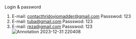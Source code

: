 Login & password 
 1. E-mail: contacthridoyjomadder@gmail.com  Passswod: 123
 2. E-mail: tuba@gmail.com Passswod: 123
 3. E-mail: reza@gmail.com Passswod: 123
![Annotation 2023-12-31 220408](https://github.com/Hridoy-Jomadder/Star_Dashboard/assets/79590693/ea8a88f2-eafd-4aa5-987c-dd70634d56de)
